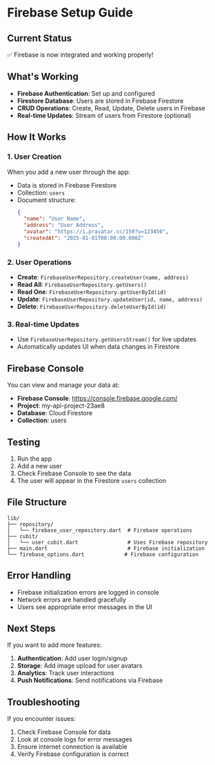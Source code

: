 # Firebase Setup Guide

## Current Status
✅ Firebase is now integrated and working properly!

## What's Working
- **Firebase Authentication**: Set up and configured
- **Firestore Database**: Users are stored in Firebase Firestore
- **CRUD Operations**: Create, Read, Update, Delete users in Firebase
- **Real-time Updates**: Stream of users from Firestore (optional)

## How It Works

### 1. User Creation
When you add a new user through the app:
- Data is stored in Firebase Firestore
- Collection: `users`
- Document structure:
  ```json
  {
    "name": "User Name",
    "address": "User Address", 
    "avatar": "https://i.pravatar.cc/150?u=123456",
    "createdAt": "2025-01-01T00:00:00.000Z"
  }
  ```

### 2. User Operations
- **Create**: `FirebaseUserRepository.createUser(name, address)`
- **Read All**: `FirebaseUserRepository.getUsers()`
- **Read One**: `FirebaseUserRepository.getUserById(id)`
- **Update**: `FirebaseUserRepository.updateUser(id, name, address)`
- **Delete**: `FirebaseUserRepository.deleteUserById(id)`

### 3. Real-time Updates
- Use `FirebaseUserRepository.getUsersStream()` for live updates
- Automatically updates UI when data changes in Firestore

## Firebase Console
You can view and manage your data at:
- **Firebase Console**: https://console.firebase.google.com/
- **Project**: my-api-project-23ae8
- **Database**: Cloud Firestore
- **Collection**: users

## Testing
1. Run the app
2. Add a new user
3. Check Firebase Console to see the data
4. The user will appear in the Firestore `users` collection

## File Structure
```
lib/
├── repository/
│   └── firebase_user_repository.dart  # Firebase operations
├── cubit/
│   └── user_cubit.dart                # Uses Firebase repository
├── main.dart                          # Firebase initialization
└── firebase_options.dart             # Firebase configuration
```

## Error Handling
- Firebase initialization errors are logged in console
- Network errors are handled gracefully
- Users see appropriate error messages in the UI

## Next Steps
If you want to add more features:
1. **Authentication**: Add user login/signup
2. **Storage**: Add image upload for user avatars
3. **Analytics**: Track user interactions
4. **Push Notifications**: Send notifications via Firebase

## Troubleshooting
If you encounter issues:
1. Check Firebase Console for data
2. Look at console logs for error messages
3. Ensure internet connection is available
4. Verify Firebase configuration is correct
